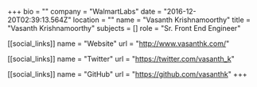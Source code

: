 +++
bio = ""
company = "WalmartLabs"
date = "2016-12-20T02:39:13.564Z"
location = ""
name = "Vasanth Krishnamoorthy"
title = "Vasanth Krishnamoorthy"
subjects = []
role = "Sr. Front End Engineer"

[[social_links]]
  name = "Website"
  url = "http://www.vasanthk.com/"

[[social_links]]
  name = "Twitter"
  url = "https://twitter.com/vasanth_k"

[[social_links]]
  name = "GitHub"
  url = "https://github.com/vasanthk"
+++
